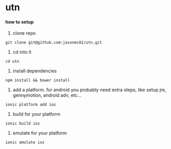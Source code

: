 # utn

#### how to setup

1. clone repo
```
git clone git@github.com:jasonmc02/utn.git
```

1. cd into it
```
cd utn
```

1. install dependencies
```
npm install && bower install
```

1. add a platform. for android you probably need extra steps, like setup jre, gennymotion, android adv, etc...
```
ionic platform add ios
```

1. build for your platform
```
ionic build ios
```

1. emulate for your platform
```
ionic emulate ios
```
